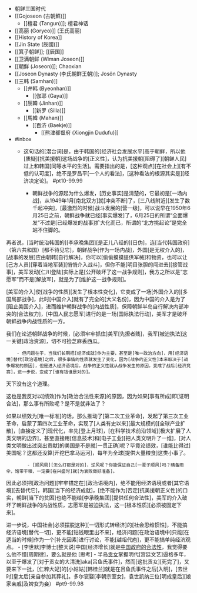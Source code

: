 - 朝鲜三国时代
- [[Gojoseon (古朝鮮)]]
    - [[檀君 (Tangun)]]; 檀君神话
- [[高丽 (Goryeo)]] (王氏高丽)
- [[History of Korea]]
- [[Jin State (辰國)]]
- [[箕子朝鲜]]; [[辰国]]
- [[卫满朝鲜 (Wiman Joseon)]]
- [[朝鮮 (Joseon)]]; Chaoxian
- [[Joseon Dynasty (李氏朝鲜王朝)]]; Josŏn Dynasty
- [[三韩 (Samhan)]]
    - [[弁韩 (Byeonhan)]]
        - [[伽耶 (Gaya)]]
    - [[辰韓 (Jinhan)]]
        - [[新罗 (Silla)]]
    - [[馬韓 (Mahan)]]
        - [[百济 (Baekje)]]
            - [[熊津都督府 (Xiongjin Dudufu)]]
- #inbox
    - 这句话的[潜台词]是，由于韩国的[经济社会发展水平]高于朝鲜，所以他[质疑][抗美援朝]这场战争的[正义性]，认为抗美援朝[阻碍了][朝鲜人民]过上和韩国[同等水平的生活]。需要指出的是，[这种观点][在社会上][有不低的认可度]，绝不是罗昌平[一个人的看法]，[这种看法的根源其实是][经济决定论]。 #pt10-99.99


        - 朝鲜战争的源起为什么爆发，[历史事实]是清楚的，它最初是[一场内战]，从1949年1月[南北双方]就[冲突不断]了，[三八线附近][发生了数千起冲突]，[最激烈的时候]战斗发展的[营一级]，可以说早在1950年6月25日之前，朝鲜战争就已经[事实爆发]了，6月25日的所谓“全面爆发”不过是[已经爆发的战事]扩大化而已，所谓的“北方挑起论”是完全站不住脚的。

再者说，[当时统治韩国的][李承晚集团][是正儿八经的][日伪]，连[当代韩国政府]（第六共和国）[都不待见它]，朝鲜战争[作为一场内战]，外国[是无权介入的]，[战事的发展]应由朝韩[自行解决]，你可以[偷偷摸摸提供军械]和物资，也可以让[己方人员][穿着当地军装][悄悄介入战斗]，但你不能[明目张胆的闯进去][接管战事]，美军发动[仁川登陆]实际上是[公开破坏了这一战争规则]，我方之所以是“志愿军”而不是[解放军]，就是为了[维护这一战争规则]。

[美军的介入]使[战争的性质][发生了根本性变化]，它变成了一场[外国介入的][多国局部战争]，此时[中国介入]就有了完全的[大义名份]，因为中国的介入是为了[阻止美国介入]，进而维护朝鲜战争的[内战性质]，保障朝鲜半岛自行解决内部冲突的[合法权力]，[中国人民志愿军]进行的是一场[国际执法行动]，美军才是破坏朝鲜战争内战性质的一方。

我们在论述朝鲜战争的时候，[必须牢牢抓住]美军[先撩者贱]，我军[被迫执法]这一关键[政治资源]，切不可捡芝麻丢西瓜。


        - 但问题在于，当我们长期把[经济成就]作为主要，甚至是[唯一政治方向]，用[经济语境]替代[政治语境]之后，很多事情的性质就发生了变化，因为[战争的正义性]本来取决于[战争爆发的原因]，但是进入经济语境后，战争的正义性就从战争发生的原因，变成了战后[经济竞赛]，进一步说，变成了[谁有钱谁是对的]。

天下没有这个道理。

这也是我反对以[绩效]作为[政治合法性来源]的原因，因为如果[事有所成]即[证明合法]，那么事有所败呢？是不是就非法了？

如果以绩效为[唯一标准]的话，那么推动了[第二次工业革命]，发起了第三次工业革命，启蒙了第四次工业革命，实现了[人类有史以来][最大规模的][全球产业扩散]，[直接定义了]现代化，率先[登上月球]，[在科学技术前沿领域][极大扩展了人类文明的边界]，甚至直接用[信息技术]和[电子工业][把人类文明升了一维]，[对人类文明做出过突出贡献]的美国是不是就[一贯正确]呢？毕竟论绩效，[谁能比得过]美国呢？这都还没算[开挖巴拿马运河]，每年为全球[提供大量粮食]这类小事了。


            - [顺风局][怎么打都是对的]，逆风呢？你能保证自己[一辈子顺风]吗？晴备雨伞，饱带干粮，一定要[在兴盛时]就[为衰败做好准备]。

因此必须把[政治问题][牢牢锚定在][政治语境内]，绝不能用经济语境或者[其它语境][去替代它]，韩国[当下的经济成就]，[绝不能作为]否定[抗美援朝正义性]的口实，朝鲜[当下的贫困]也绝不能给[李承晚集团][提供任何合法性]，美军的介入破坏了朝鲜战争的内战性质，志愿军是被迫执法，这一[根本性质][必须被固定下来]。

进一步说，中国社会[必须摆脱这种][一切形式转经济]的[社会思维惯性]，不能搞经济语境[替代一切]，更不能[钻钱眼里出不来]，经济问题[在政治语境中]只能[在适当的时候]作为一个[补充因素]进行讨论，不能[越俎代庖]，更不能搞单纯经济观点。
        - [李世默]李博士[整天说]中国[经济增长]就是[中国政府的合法性](https://www.zhihu.com/question/491084605/answer/2159801207)，我觉得要么他不懂[周期律]，要么就是他 [思考]
    - 半岛[贡女](https://www.zhihu.com/question/463348493/answer/1926081384)掌握明代[宫廷文艺]逼格多年，以至于爆发了[对于贡女的大清洗]aka[吕鱼氏事件]，然而[这批贡女][死完了]，又要来下一批，[仁粹大妃]的[小姑姑][韩桂兰]就是在吕鱼氏事件之后[入明]，[去世时]皇太后[亲自参加其葬礼]。多尔衮娶[李朝宗室女]，袁世凯纳三位[明成皇后][娘家亲戚]及婢女为妾） #pt9-99.98

